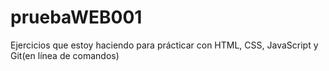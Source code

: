 # pruebaWEB001
Ejercicios que estoy haciendo para prácticar con HTML, CSS, JavaScript y Git(en línea de comandos)
